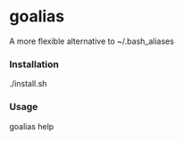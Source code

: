# goalias
A more flexible alternative to ~/.bash_aliases

### Installation
./install.sh

### Usage
goalias help
